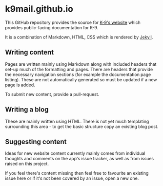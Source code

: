 # k9mail.github.io

This GitHub repository provides the source for [K-9's website](https://k9mail.github.io/) which provides public-facing documentation for K-9.

It is a combination of Markdown, HTML, CSS which is rendered by [Jekyll](https://jekyllrb.com/).

## Writing content

Pages are written mainly using Markdown along with included headers that set-up much of the formatting and pages. 
There are headers that provide the necessary navigation sections (for example the documentation page listing). 
These are not automatically generated so must be updated if a new page is added.

To submit new content, provide a pull-request.

## Writing a blog

These are mainly written using HTML. There is not yet much templating surrounding this area - to get the basic structure copy an existing blog post.

## Suggesting content

Ideas for new website content currently mainly comes from individual thoughts and comments on the app's issue tracker, as well as from issues raised on this project.

If you feel there's content missing then feel free to favourite an existing issue here or if it's not been covered by an issue, open a new one.
